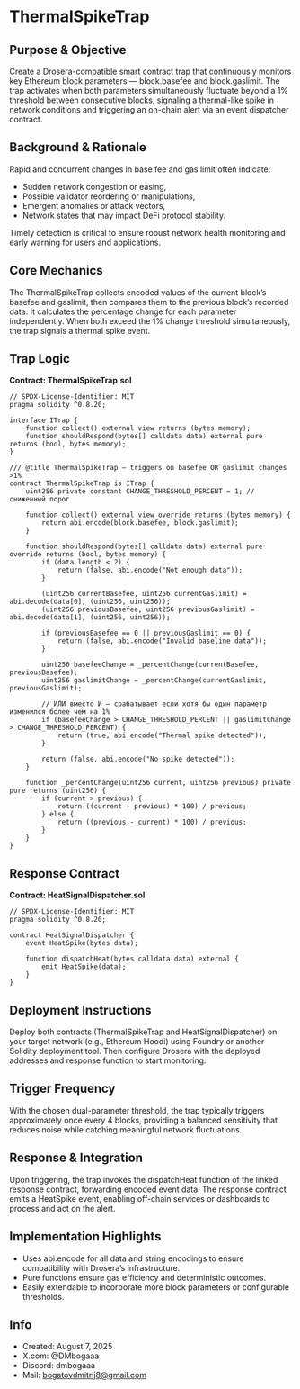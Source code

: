 # ThermalSpikeTrap

## Purpose & Objective

Create a Drosera-compatible smart contract trap that continuously monitors key Ethereum block parameters — block.basefee and block.gaslimit. The trap activates when both parameters simultaneously fluctuate beyond a 1% threshold between consecutive blocks, signaling a thermal-like spike in network conditions and triggering an on-chain alert via an event dispatcher contract.

## Background & Rationale
Rapid and concurrent changes in base fee and gas limit often indicate:

- Sudden network congestion or easing,
- Possible validator reordering or manipulations,
- Emergent anomalies or attack vectors,
- Network states that may impact DeFi protocol stability.

Timely detection is critical to ensure robust network health monitoring and early warning for users and applications.

## Core Mechanics

The ThermalSpikeTrap collects encoded values of the current block’s basefee and gaslimit, then compares them to the previous block’s recorded data. It calculates the percentage change for each parameter independently. When both exceed the 1% change threshold simultaneously, the trap signals a thermal spike event.

## Trap Logic

**Contract: ThermalSpikeTrap.sol**

```solidity
// SPDX-License-Identifier: MIT
pragma solidity ^0.8.20;

interface ITrap {
    function collect() external view returns (bytes memory);
    function shouldRespond(bytes[] calldata data) external pure returns (bool, bytes memory);
}

/// @title ThermalSpikeTrap — triggers on basefee OR gaslimit changes >1%
contract ThermalSpikeTrap is ITrap {
    uint256 private constant CHANGE_THRESHOLD_PERCENT = 1; // сниженный порог

    function collect() external view override returns (bytes memory) {
        return abi.encode(block.basefee, block.gaslimit);
    }

    function shouldRespond(bytes[] calldata data) external pure override returns (bool, bytes memory) {
        if (data.length < 2) {
            return (false, abi.encode("Not enough data"));
        }

        (uint256 currentBasefee, uint256 currentGaslimit) = abi.decode(data[0], (uint256, uint256));
        (uint256 previousBasefee, uint256 previousGaslimit) = abi.decode(data[1], (uint256, uint256));

        if (previousBasefee == 0 || previousGaslimit == 0) {
            return (false, abi.encode("Invalid baseline data"));
        }

        uint256 basefeeChange = _percentChange(currentBasefee, previousBasefee);
        uint256 gaslimitChange = _percentChange(currentGaslimit, previousGaslimit);

        // ИЛИ вместо И — срабатывает если хотя бы один параметр изменился более чем на 1%
        if (basefeeChange > CHANGE_THRESHOLD_PERCENT || gaslimitChange > CHANGE_THRESHOLD_PERCENT) {
            return (true, abi.encode("Thermal spike detected"));
        }

        return (false, abi.encode("No spike detected"));
    }

    function _percentChange(uint256 current, uint256 previous) private pure returns (uint256) {
        if (current > previous) {
            return ((current - previous) * 100) / previous;
        } else {
            return ((previous - current) * 100) / previous;
        }
    }
}
```

## Response Contract

**Contract: HeatSignalDispatcher.sol**

```solidity
// SPDX-License-Identifier: MIT
pragma solidity ^0.8.20;

contract HeatSignalDispatcher {
    event HeatSpike(bytes data);

    function dispatchHeat(bytes calldata data) external {
        emit HeatSpike(data);
    }
}
```


## Deployment Instructions

Deploy both contracts (ThermalSpikeTrap and HeatSignalDispatcher) on your target network (e.g., Ethereum Hoodi) using Foundry or another Solidity deployment tool. Then configure Drosera with the deployed addresses and response function to start monitoring.


## Trigger Frequency

With the chosen dual-parameter threshold, the trap typically triggers approximately once every 4 blocks, providing a balanced sensitivity that reduces noise while catching meaningful network fluctuations.


## Response & Integration

Upon triggering, the trap invokes the dispatchHeat function of the linked response contract, forwarding encoded event data. 
The response contract emits a HeatSpike event, enabling off-chain services or dashboards to process and act on the alert.

## Implementation Highlights

- Uses abi.encode for all data and string encodings to ensure compatibility with Drosera’s infrastructure.
- Pure functions ensure gas efficiency and deterministic outcomes.
- Easily extendable to incorporate more block parameters or configurable thresholds.

## Info
- Created: August 7, 2025
- X.com: @DMbogaaa
- Discord: dmbogaaa
- Mail: bogatovdmitrij8@gmail.com
